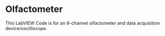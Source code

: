 # Olfactometer
This LabVIEW Code is for an 8-channel olfactometer and data acquisition device/oscilliscope. 
